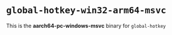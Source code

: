 # `global-hotkey-win32-arm64-msvc`

This is the **aarch64-pc-windows-msvc** binary for `global-hotkey`
